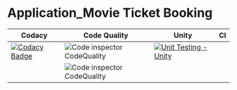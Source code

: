 # Application_Movie Ticket Booking

Codacy | Code Quality | Unity | CI
------|----------|-------|--------------
|[![Codacy Badge](https://app.codacy.com/project/badge/Grade/3f974e6ad6764f4881ee91e9edb54348)](https://www.codacy.com/gh/Keerthana1515/M1_Application_Movie-Ticket-Booking/dashboard?utm_source=github.com&amp;utm_medium=referral&amp;utm_content=Keerthana1515/M1_Application_Movie-Ticket-Booking&amp;utm_campaign=Badge_Grade)| ![Code inspector CodeQuality](https://api.codiga.io/project/29933/score/svg)|[![Unit Testing - Unity](https://github.com/Keerthana1515/M1_Application_Movie-Ticket-Booking/actions/workflows/unity.yml/badge.svg)](https://github.com/Keerthana1515/M1_Application_Movie-Ticket-Booking/actions/workflows/unity.yml)|
||![Code inspector CodeQuality](https://api.codiga.io/project/29933/status/svg)|

